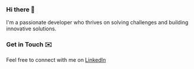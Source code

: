 ### Hi there 👋
I'm a passionate developer who thrives on solving challenges and building innovative solutions.

### Get in Touch ✉️
Feel free to connect with me on [LinkedIn](https://www.linkedin.com/in/musky) 
